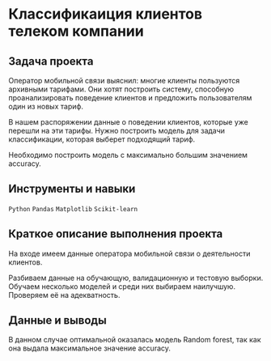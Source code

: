 # Классификаиция клиентов телеком компании

## Задача проекта

Оператор мобильной связи выяснил: многие клиенты пользуются архивными тарифами. Они хотят построить систему, способную проанализировать поведение клиентов и предложить пользователям один из новых тариф.

В нашем распоряжении данные о поведении клиентов, которые уже перешли на эти тарифы. Нужно построить модель для задачи классификации, которая выберет подходящий тариф. 

Необходимо построить модель с максимально большим значением accuracy. 


## Инструменты и навыки
`Python`
`Pandas`
`Matplotlib`
`Scikit-learn`

## Краткое описание выполнения проекта

На входе имеем данные оператора мобильной связи о деятельности клиентов.

Разбиваем данные на обучающую, валидационную и тестовую выборки. Обучаем несколько моделей и среди них выбираем наилучшую. Проверяем её на адекватность.

## Данные и выводы

В данном случае оптимальной оказалась модель Random forest, так как она выдала максимальное значение accuracy.
